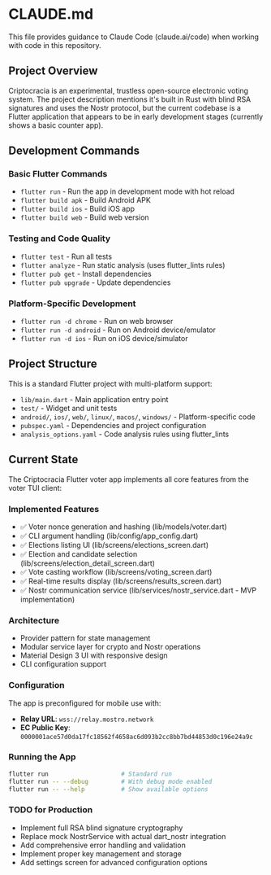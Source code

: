 # CLAUDE.md

This file provides guidance to Claude Code (claude.ai/code) when working with code in this repository.

## Project Overview

Criptocracia is an experimental, trustless open-source electronic voting system. The project description mentions it's built in Rust with blind RSA signatures and uses the Nostr protocol, but the current codebase is a Flutter application that appears to be in early development stages (currently shows a basic counter app).

## Development Commands

### Basic Flutter Commands
- `flutter run` - Run the app in development mode with hot reload
- `flutter build apk` - Build Android APK
- `flutter build ios` - Build iOS app
- `flutter build web` - Build web version

### Testing and Code Quality
- `flutter test` - Run all tests
- `flutter analyze` - Run static analysis (uses flutter_lints rules)
- `flutter pub get` - Install dependencies
- `flutter pub upgrade` - Update dependencies

### Platform-Specific Development
- `flutter run -d chrome` - Run on web browser
- `flutter run -d android` - Run on Android device/emulator
- `flutter run -d ios` - Run on iOS device/simulator

## Project Structure

This is a standard Flutter project with multi-platform support:
- `lib/main.dart` - Main application entry point
- `test/` - Widget and unit tests
- `android/`, `ios/`, `web/`, `linux/`, `macos/`, `windows/` - Platform-specific code
- `pubspec.yaml` - Dependencies and project configuration
- `analysis_options.yaml` - Code analysis rules using flutter_lints

## Current State

The Criptocracia Flutter voter app implements all core features from the voter TUI client:

### Implemented Features
- ✅ Voter nonce generation and hashing (lib/models/voter.dart)
- ✅ CLI argument handling (lib/config/app_config.dart)
- ✅ Elections listing UI (lib/screens/elections_screen.dart)
- ✅ Election and candidate selection (lib/screens/election_detail_screen.dart)
- ✅ Vote casting workflow (lib/screens/voting_screen.dart)
- ✅ Real-time results display (lib/screens/results_screen.dart)
- ✅ Nostr communication service (lib/services/nostr_service.dart - MVP implementation)

### Architecture
- Provider pattern for state management
- Modular service layer for crypto and Nostr operations
- Material Design 3 UI with responsive design
- CLI configuration support

### Configuration
The app is preconfigured for mobile use with:
- **Relay URL**: `wss://relay.mostro.network`
- **EC Public Key**: `0000001ace57d0da17fc18562f4658ac6d093b2cc8bb7bd44853d0c196e24a9c`

### Running the App
```bash
flutter run                    # Standard run
flutter run -- --debug         # With debug mode enabled
flutter run -- --help          # Show available options
```

### TODO for Production
- Implement full RSA blind signature cryptography
- Replace mock NostrService with actual dart_nostr integration
- Add comprehensive error handling and validation
- Implement proper key management and storage
- Add settings screen for advanced configuration options
